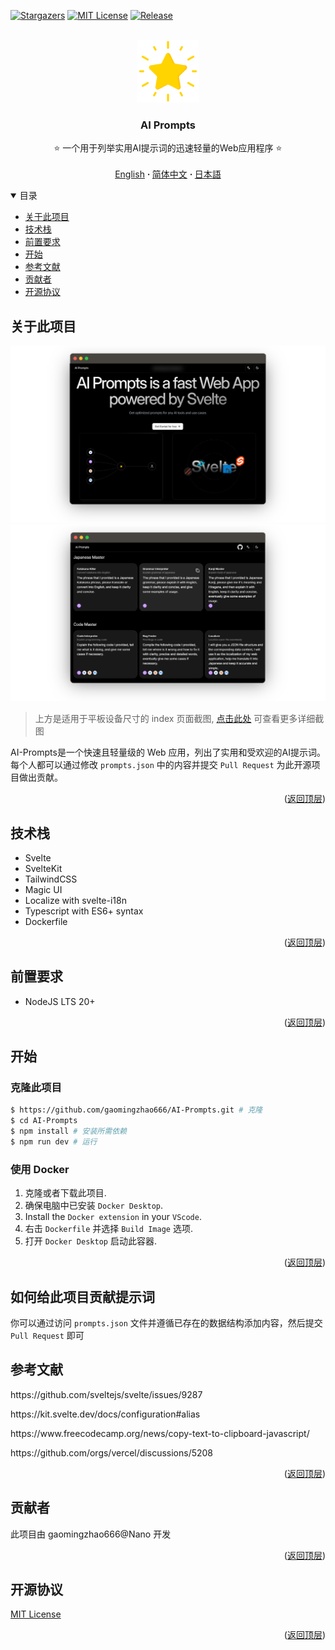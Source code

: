 <a name="readme-top"></a>

[![Stargazers][stars-shield]][stars-url]
[![MIT License][license-shield]][license-url]
[![Release][release-shield]][release-url]

<br />
<div align="center">
  <a href="https://github.com/gaomingzhao666/AI-Prompts">
    <img src="/static/favicon.png" alt="Logo" width="100" height="100">
  </a>

  <h3 align="center">AI Prompts</h3>

  <p align="center">
    ⭐ 一个用于列举实用AI提示词的迅速轻量的Web应用程序 ⭐
    <br />
    <br />
    <a href="https://github.com/gaomingzhao666/AI-Prompts/blob/master/README.md">English</a>
      <strong> · </strong>
    <a href="https://github.com/gaomingzhao666/AI-Prompts/blob/master/README-CN.md">简体中文</a>
      <strong> · </strong>
    <a href="https://github.com/gaomingzhao666/AI-Prompts/blob/master/README-JA.md">日本語</a>
  </p>
</div>

<details open>
  <summary>目录</summary>
  <ul>
    <li><a href="#关于此项目">关于此项目</a></li>
    <li><a href="#技术栈">技术栈</a></li>
    <li><a href="#前置要求">前置要求</a></li>
    <li><a href="#开始">开始</a></li>
    <li><a href="#参考文献">参考文献</a></li>
    <li><a href="#贡献者">贡献者</a></li>
    <li><a href="#开源协议">开源协议</a></li>
  </ul>
</details>

## 关于此项目

<p align="center">
    <img src="/SCREENSHOT/index-mockup.png">
    <img src="/SCREENSHOT/prompts-mockup.png">
</p>

> 上方是适用于平板设备尺寸的 index 页面截图, [点击此处](https://github.com/gaomingzhao666/AI-Prompts/tree/main/SCREENSHOT) 可查看更多详细截图

AI-Prompts是一个快速且轻量级的 Web 应用，列出了实用和受欢迎的AI提示词。每个人都可以通过修改 `prompts.json` 中的内容并提交 `Pull Request` 为此开源项目做出贡献。

<p align="right">(<a href="#readme-top">返回顶层</a>)</p>

## 技术栈

- Svelte
- SvelteKit
- TailwindCSS
- Magic UI
- Localize with svelte-i18n
- Typescript with ES6+ syntax
- Dockerfile

<p align="right">(<a href="#readme-top">返回顶层</a>)</p>

## 前置要求

- NodeJS LTS 20+

<p align="right">(<a href="#readme-top">返回顶层</a>)</p>

## 开始

### 克隆此项目

```sh
$ https://github.com/gaomingzhao666/AI-Prompts.git # 克隆
$ cd AI-Prompts
$ npm install # 安装所需依赖
$ npm run dev # 运行
```

### 使用 Docker

1. 克隆或者下载此项目.
2. 确保电脑中已安装 `Docker Desktop`.
3. Install the `Docker extension` in your `VScode`.
4. 右击 `Dockerfile` 并选择 `Build Image` 选项.
5. 打开 `Docker Desktop` 启动此容器.

<p align="right">(<a href="#readme-top">返回顶层</a>)</p>

## 如何给此项目贡献提示词

你可以通过访问 `prompts.json` 文件并遵循已存在的数据结构添加内容，然后提交 `Pull Request` 即可

## 参考文献

<p align="left">https://github.com/sveltejs/svelte/issues/9287</p>
<p align="left">https://kit.svelte.dev/docs/configuration#alias</p>
<p align="left"> https://www.freecodecamp.org/news/copy-text-to-clipboard-javascript/</p>
<p align="left"> https://github.com/orgs/vercel/discussions/5208</p>

<p align="right">(<a href="#readme-top">返回顶层</a>)</p>

## 贡献者

此项目由 gaomingzhao666@Nano 开发

<p align="right">(<a href="#readme-top">返回顶层</a>)</p>

## 开源协议

[MIT License](https://github.com/gaomingzhao666/AI-Prompts/blob/main/LICENSE)

<p align="right">(<a href="#readme-top">返回顶层</a>)</p>

[stars-shield]: https://img.shields.io/github/stars/gaomingzhao666/AI-Prompts?style=for-the-badge
[stars-url]: https://github.com/gaomingzhao666/AI-Prompts/stargazers
[license-shield]: https://img.shields.io/badge/license-MIT-green?style=for-the-badge
[license-url]: https://github.com/gaomingzhao666/AI-Prompts/blob/main/LICENSE
[release-shield]: https://img.shields.io/github/v/release/gaomingzhao666/AI-Prompts?style=for-the-badge
[release-url]: https://github.com/gaomingzhao666/AI-Prompts/releases

